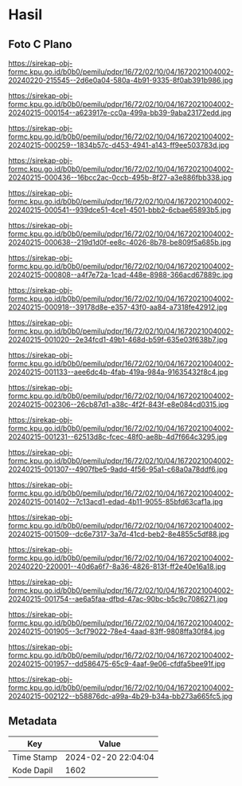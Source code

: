 # Hasil

## Foto C Plano

https://sirekap-obj-formc.kpu.go.id/b0b0/pemilu/pdpr/16/72/02/10/04/1672021004002-20240220-215545--2d6e0a04-580a-4b91-9335-8f0ab391b986.jpg

https://sirekap-obj-formc.kpu.go.id/b0b0/pemilu/pdpr/16/72/02/10/04/1672021004002-20240215-000154--a623917e-cc0a-499a-bb39-9aba23172edd.jpg

https://sirekap-obj-formc.kpu.go.id/b0b0/pemilu/pdpr/16/72/02/10/04/1672021004002-20240215-000259--1834b57c-d453-4941-a143-ff9ee503783d.jpg

https://sirekap-obj-formc.kpu.go.id/b0b0/pemilu/pdpr/16/72/02/10/04/1672021004002-20240215-000436--16bcc2ac-0ccb-495b-8f27-a3e886fbb338.jpg

https://sirekap-obj-formc.kpu.go.id/b0b0/pemilu/pdpr/16/72/02/10/04/1672021004002-20240215-000541--939dce51-4ce1-4501-bbb2-6cbae65893b5.jpg

https://sirekap-obj-formc.kpu.go.id/b0b0/pemilu/pdpr/16/72/02/10/04/1672021004002-20240215-000638--219d1d0f-ee8c-4026-8b78-be809f5a685b.jpg

https://sirekap-obj-formc.kpu.go.id/b0b0/pemilu/pdpr/16/72/02/10/04/1672021004002-20240215-000808--a4f7e72a-1cad-448e-8988-366acd67889c.jpg

https://sirekap-obj-formc.kpu.go.id/b0b0/pemilu/pdpr/16/72/02/10/04/1672021004002-20240215-000918--39178d8e-e357-43f0-aa84-a7318fe42912.jpg

https://sirekap-obj-formc.kpu.go.id/b0b0/pemilu/pdpr/16/72/02/10/04/1672021004002-20240215-001020--2e34fcd1-49b1-468d-b59f-635e03f638b7.jpg

https://sirekap-obj-formc.kpu.go.id/b0b0/pemilu/pdpr/16/72/02/10/04/1672021004002-20240215-001133--aee6dc4b-4fab-419a-984a-91635432f8c4.jpg

https://sirekap-obj-formc.kpu.go.id/b0b0/pemilu/pdpr/16/72/02/10/04/1672021004002-20240215-002306--26cb87d1-a38c-4f2f-843f-e8e084cd0315.jpg

https://sirekap-obj-formc.kpu.go.id/b0b0/pemilu/pdpr/16/72/02/10/04/1672021004002-20240215-001231--62513d8c-fcec-48f0-ae8b-4d7f664c3295.jpg

https://sirekap-obj-formc.kpu.go.id/b0b0/pemilu/pdpr/16/72/02/10/04/1672021004002-20240215-001307--4907fbe5-9add-4f56-95a1-c68a0a78ddf6.jpg

https://sirekap-obj-formc.kpu.go.id/b0b0/pemilu/pdpr/16/72/02/10/04/1672021004002-20240215-001402--7c13acd1-edad-4b11-9055-85bfd63caf1a.jpg

https://sirekap-obj-formc.kpu.go.id/b0b0/pemilu/pdpr/16/72/02/10/04/1672021004002-20240215-001509--dc6e7317-3a7d-41cd-beb2-8e4855c5df88.jpg

https://sirekap-obj-formc.kpu.go.id/b0b0/pemilu/pdpr/16/72/02/10/04/1672021004002-20240220-220001--40d6a6f7-8a36-4826-813f-ff2e40e16a18.jpg

https://sirekap-obj-formc.kpu.go.id/b0b0/pemilu/pdpr/16/72/02/10/04/1672021004002-20240215-001754--ae6a5faa-dfbd-47ac-90bc-b5c9c7086271.jpg

https://sirekap-obj-formc.kpu.go.id/b0b0/pemilu/pdpr/16/72/02/10/04/1672021004002-20240215-001905--3cf79022-78e4-4aad-83ff-9808ffa30f84.jpg

https://sirekap-obj-formc.kpu.go.id/b0b0/pemilu/pdpr/16/72/02/10/04/1672021004002-20240215-001957--dd586475-65c9-4aaf-9e06-cfdfa5bee91f.jpg

https://sirekap-obj-formc.kpu.go.id/b0b0/pemilu/pdpr/16/72/02/10/04/1672021004002-20240215-002122--b58876dc-a99a-4b29-b34a-bb273a665fc5.jpg


## Metadata

| Key        | Value               |
| ---------- | ------------------- |
| Time Stamp | 2024-02-20 22:04:04 |
| Kode Dapil | 1602                |



